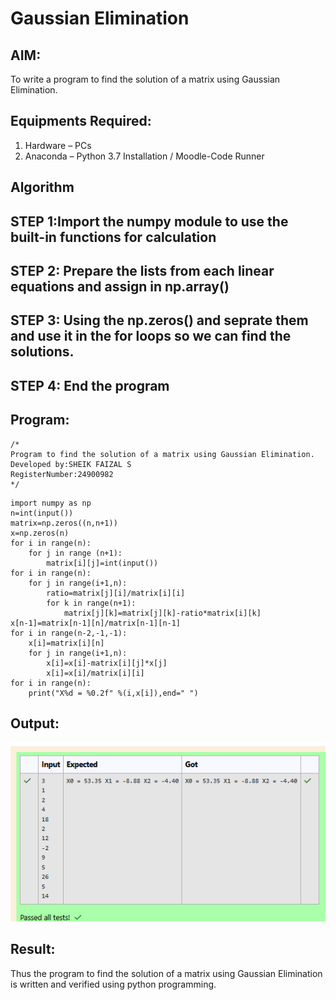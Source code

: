 # Gaussian Elimination

## AIM:
To write a program to find the solution of a matrix using Gaussian Elimination.

## Equipments Required:
1. Hardware – PCs
2. Anaconda – Python 3.7 Installation / Moodle-Code Runner

## Algorithm
## STEP 1:Import the numpy module to use the built-in functions for calculation
## STEP 2: Prepare the lists from each linear equations and assign in np.array()
## STEP 3: Using the np.zeros() and seprate them and use it in the for loops so we can find the solutions.
## STEP 4: End the program

## Program:
```
/*
Program to find the solution of a matrix using Gaussian Elimination.
Developed by:SHEIK FAIZAL S
RegisterNumber:24900982
*/
```
```
import numpy as np
n=int(input())
matrix=np.zeros((n,n+1))
x=np.zeros(n)
for i in range(n):
    for j in range (n+1):
        matrix[i][j]=int(input())
for i in range(n):
    for j in range(i+1,n):
        ratio=matrix[j][i]/matrix[i][i]
        for k in range(n+1):
            matrix[j][k]=matrix[j][k]-ratio*matrix[i][k]
x[n-1]=matrix[n-1][n]/matrix[n-1][n-1]
for i in range(n-2,-1,-1):
    x[i]=matrix[i][n]
    for j in range(i+1,n):
        x[i]=x[i]-matrix[i][j]*x[j]
        x[i]=x[i]/matrix[i][i]
for i in range(n):
    print("X%d = %0.2f" %(i,x[i]),end=" ")

```

## Output:
![Sheik](image.png)


## Result:
Thus the program to find the solution of a matrix using Gaussian Elimination is written and verified using python programming.

